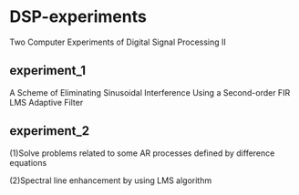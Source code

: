 # DSP-experiments
Two Computer Experiments of Digital Signal Processing II

## experiment_1
A Scheme of Eliminating Sinusoidal Interference Using a Second-order FIR LMS Adaptive Filter

## experiment_2
(1)Solve problems related to some AR processes defined by difference equations 

(2)Spectral line enhancement by using LMS algorithm
